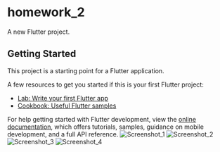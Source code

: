 # homework_2

A new Flutter project.

## Getting Started

This project is a starting point for a Flutter application.

A few resources to get you started if this is your first Flutter project:

- [Lab: Write your first Flutter app](https://docs.flutter.dev/get-started/codelab)
- [Cookbook: Useful Flutter samples](https://docs.flutter.dev/cookbook)

For help getting started with Flutter development, view the
[online documentation](https://docs.flutter.dev/), which offers tutorials,
samples, guidance on mobile development, and a full API reference.
![Screenshot_1](https://user-images.githubusercontent.com/108320639/191925594-1e0db0a7-7ef1-4350-b8e0-6d0b5d7e67d0.png)
![Screenshot_2](https://user-images.githubusercontent.com/108320639/191925600-b669d2fe-636c-4d45-a264-987681760fd5.png)
![Screenshot_3](https://user-images.githubusercontent.com/108320639/191925601-8952784d-be22-47cc-802a-98ceaefd3a32.png)
![Screenshot_4](https://user-images.githubusercontent.com/108320639/191925737-d5334eb0-33d5-4fb1-963b-32110dd5a7a9.png)
